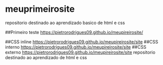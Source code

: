 # meuprimeirosite
repositorio destinado ao aprendizado basico de html e css

##Primeiro teste
 https://pietrorodrigues09.github.io/meupireirosite/

##CSS inline
 https://pietrorodrigues09.github.io/meupireirosite/site
##CSS interno
 https://pietrorodrigues09.github.io/meupireirosite/site
##CSS externo
  https://pietrorodrigues09.github.io/meupireirosite/site
 repositorio destinado ao aprendizado de html e css

